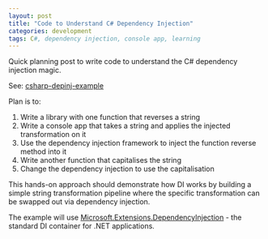 ```yaml
---
layout: post
title: "Code to Understand C# Dependency Injection"
categories: development
tags: C#, dependency injection, console app, learning
---
```


Quick planning post to write code to understand the C# dependency injection magic.

See: [csharp-depinj-example](https://github.com/davegoopot/csharp-depinj-example/)

Plan is to:

1. Write a library with one function that reverses a string
2. Write a console app that takes a string and applies the injected transformation on it
3. Use the dependency injection framework to inject the function reverse method into it
4. Write another function that capitalises the string
5. Change the dependency injection to use the capitalisation

This hands-on approach should demonstrate how DI works by building a simple string transformation pipeline where the specific transformation can be swapped out via dependency injection.

The example will use [Microsoft.Extensions.DependencyInjection](https://docs.microsoft.com/en-us/dotnet/core/extensions/dependency-injection) - the standard DI container for .NET applications.